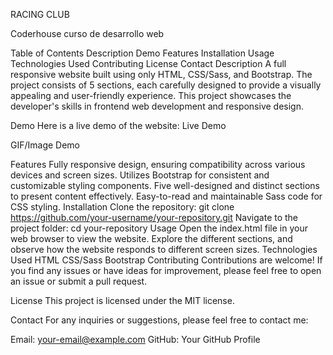 
RACING CLUB

Coderhouse curso de desarrollo web

Table of Contents
Description
Demo
Features
Installation
Usage
Technologies Used
Contributing
License
Contact
Description
A full responsive website built using only HTML, CSS/Sass, and Bootstrap. The project consists of 5 sections, each carefully designed to provide a visually appealing and user-friendly experience. This project showcases the developer's skills in frontend web development and responsive design.

Demo
Here is a live demo of the website: Live Demo

GIF/Image Demo

Features
Fully responsive design, ensuring compatibility across various devices and screen sizes.
Utilizes Bootstrap for consistent and customizable styling components.
Five well-designed and distinct sections to present content effectively.
Easy-to-read and maintainable Sass code for CSS styling.
Installation
Clone the repository: git clone https://github.com/your-username/your-repository.git
Navigate to the project folder: cd your-repository
Usage
Open the index.html file in your web browser to view the website.
Explore the different sections, and observe how the website responds to different screen sizes.
Technologies Used
HTML
CSS/Sass
Bootstrap
Contributing
Contributions are welcome! If you find any issues or have ideas for improvement, please feel free to open an issue or submit a pull request.

License
This project is licensed under the MIT license.

Contact
For any inquiries or suggestions, please feel free to contact me:

Email: your-email@example.com
GitHub: Your GitHub Profile
